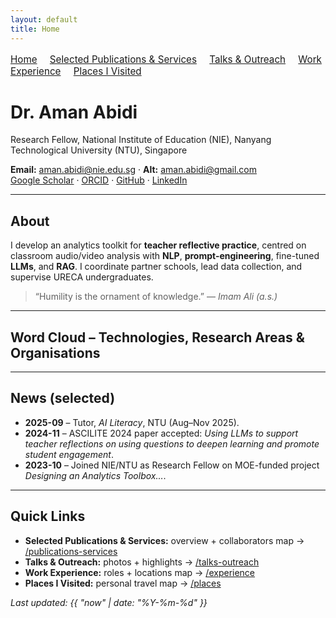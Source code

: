 ```yaml
---
layout: default
title: Home
---
```


<nav style="margin: 1rem 0; font-size: 0.95rem;">
  <a href="/" style="margin-right: 1rem;">Home</a>
  <a href="/publications-services" style="margin-right: 1rem;">Selected Publications & Services</a>
  <a href="/talks-outreach" style="margin-right: 1rem;">Talks & Outreach</a>
  <a href="/experience" style="margin-right: 1rem;">Work Experience</a>
  <a href="/places" style="margin-right: 1rem;">Places I Visited</a>
</nav>

# Dr. Aman Abidi

Research Fellow, National Institute of Education (NIE), Nanyang Technological University (NTU), Singapore

**Email:** <aman.abidi@nie.edu.sg> · **Alt:** <aman.abidi@gmail.com>  
[Google Scholar](https://scholar.google.com/citations?user=CoLi5Q8AAAAJ&hl=en) · [ORCID](https://orcid.org/0000-0002-3960-6259) · [GitHub](https://github.com/amanabidi) · [LinkedIn](https://www.linkedin.com/in/amanabidi/)

---

## About
I develop an analytics toolkit for **teacher reflective practice**, centred on classroom audio/video analysis with **NLP**, **prompt-engineering**, fine-tuned **LLMs**, and **RAG**. I coordinate partner schools, lead data collection, and supervise URECA undergraduates.

> “Humility is the ornament of knowledge.” — *Imam Ali (a.s.)*

---

## Word Cloud – Technologies, Research Areas & Organisations

<link rel="stylesheet" href="/assets/css/custom.css">

<div id="wordcloud" role="img" aria-label="Word cloud of technologies, research areas, and organisations"></div>

<!-- Edit the weights below (bigger 'weight' => larger word). -->
<script id="wc-data" type="application/json">
{
  "words": [
    {"text": "AI in Education", "weight": 28},
    {"text": "NLP", "weight": 24},
    {"text": "LLMs", "weight": 30},
    {"text": "Prompt Engineering", "weight": 22},
    {"text": "RAG", "weight": 22},
    {"text": "Learning Analytics", "weight": 20},
    {"text": "Singapore Teaching Practice (STP)", "weight": 18},
    {"text": "Graph Mining", "weight": 18},
    {"text": "Bipartite Graphs", "weight": 16},
    {"text": "Cohesive Subgraphs", "weight": 14},
    {"text": "Speech Recognition (Singlish)", "weight": 16},
    {"text": "Spatio-temporal Graphs", "weight": 14},

    {"text": "Python", "weight": 20},
    {"text": "Java", "weight": 14},
    {"text": "Kotlin", "weight": 12},
    {"text": "TensorFlow", "weight": 12},
    {"text": "Pandas", "weight": 12},
    {"text": "NumPy", "weight": 12},
    {"text": "Matplotlib", "weight": 10},
    {"text": "R", "weight": 10},
    {"text": "Ruby", "weight": 10},
    {"text": "Keras", "weight": 10},
    {"text": "Power BI", "weight": 16},
    {"text": "WhisperX", "weight": 14},
    {"text": "SharePoint", "weight": 12},
    {"text": "Leaflet.js", "weight": 12},
    {"text": "Jekyll", "weight": 10},
    {"text": "GitHub Pages", "weight": 10},
    {"text": "ServiceNow", "weight": 10},

    {"text": "NIE", "weight": 20},
    {"text": "NTU", "weight": 20},
    {"text": "MOE (Singapore)", "weight": 16},
    {"text": "Swinburne University", "weight": 14},
    {"text": "Deakin University", "weight": 12},
    {"text": "Monash University", "weight": 12},
    {"text": "BITS Pilani", "weight": 10},
    {"text": "Purdue University Northwest", "weight": 10},
    {"text": "Tata Consultancy Services (TCS)", "weight": 16},
    {"text": "ASML", "weight": 12}
  ]
}
</script>

<!-- D3 + d3-cloud libs -->
<script src="https://unpkg.com/d3@7"></script>
<script src="https://unpkg.com/d3-cloud/build/d3.layout.cloud.js"></script>
<!-- Our renderer -->
<script src="/assets/js/wordcloud.js"></script>

---

## News (selected)
- **2025-09** – Tutor, *AI Literacy*, NTU (Aug–Nov 2025).
- **2024-11** – ASCILITE 2024 paper accepted: *Using LLMs to support teacher reflections on using questions to deepen learning and promote student engagement*.
- **2023-10** – Joined NIE/NTU as Research Fellow on MOE-funded project *Designing an Analytics Toolbox…*.

---

## Quick Links
- **Selected Publications & Services:** overview + collaborators map → [/publications-services](/publications-services)  
- **Talks & Outreach:** photos + highlights → [/talks-outreach](/talks-outreach)  
- **Work Experience:** roles + locations map → [/experience](/experience)  
- **Places I Visited:** personal travel map → [/places](/places)

_Last updated: {{ "now" | date: "%Y-%m-%d" }}_
